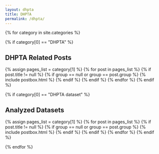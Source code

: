 ```yaml
---
layout: dhpta
title: DHPTA
permalink: /dhpta/
---
```


<div class="row listrecent">
{% for category in site.categories %}

<!-- DHPTA Posts -->

{% if category[0] == "DHPTA" %}

<div class="section-title col-md-12 mt-4">
<h2 id="{{ category[0] | replace: " ","-" }}"><span class="text-capitalize">DHPTA</span> Related Posts</h2>
</div>
{% assign pages_list = category[1] %}
{% for post in pages_list %}
{% if post.title != null %}
{% if group == null or group == post.group %}
{% include postbox.html %}
{% endif %}
{% endif %}
{% endfor %}
{% endif %}

<!-- DHPTA Datasets -->

{% if category[0] == "DHPTA dataset" %}

<div class="section-title col-md-12 mt-4">
<h2 id="{{ category[0] | replace: " ","-" }}"><span class="text-capitalize">Analyzed Datasets</span></h2>
</div>
{% assign pages_list = category[1] %}
{% for post in pages_list %}
{% if post.title != null %}
{% if group == null or group == post.group %}
{% include postbox.html %}
{% endif %}
{% endif %}
{% endfor %}
{% endif %}

{% endfor %}

</div>
